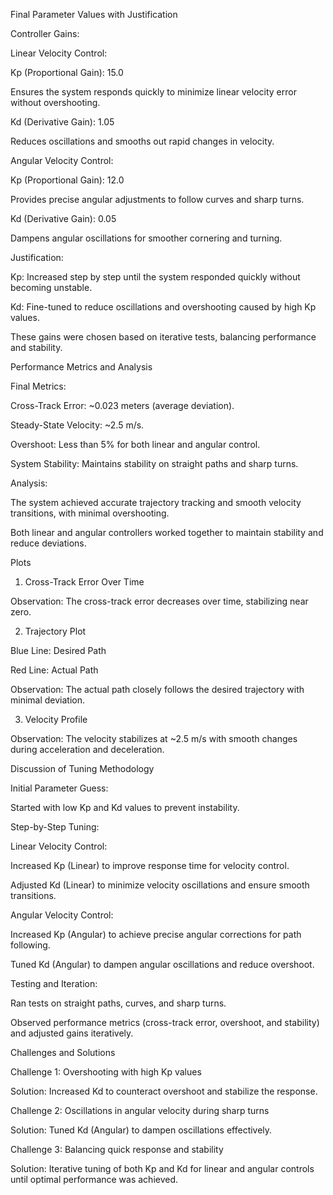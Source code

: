 Final Parameter Values with Justification

Controller Gains:

Linear Velocity Control:

Kp (Proportional Gain): 15.0

Ensures the system responds quickly to minimize linear velocity error without overshooting.

Kd (Derivative Gain): 1.05

Reduces oscillations and smooths out rapid changes in velocity.

Angular Velocity Control:

Kp (Proportional Gain): 12.0

Provides precise angular adjustments to follow curves and sharp turns.

Kd (Derivative Gain): 0.05

Dampens angular oscillations for smoother cornering and turning.

Justification:

Kp: Increased step by step until the system responded quickly without becoming unstable.

Kd: Fine-tuned to reduce oscillations and overshooting caused by high Kp values.

These gains were chosen based on iterative tests, balancing performance and stability.

Performance Metrics and Analysis

Final Metrics:

Cross-Track Error: ~0.023 meters (average deviation).

Steady-State Velocity: ~2.5 m/s.

Overshoot: Less than 5% for both linear and angular control.

System Stability: Maintains stability on straight paths and sharp turns.

Analysis:

The system achieved accurate trajectory tracking and smooth velocity transitions, with minimal overshooting.

Both linear and angular controllers worked together to maintain stability and reduce deviations.

Plots

1. Cross-Track Error Over Time

Observation: The cross-track error decreases over time, stabilizing near zero.

2. Trajectory Plot

Blue Line: Desired Path

Red Line: Actual Path

Observation: The actual path closely follows the desired trajectory with minimal deviation.

3. Velocity Profile

Observation: The velocity stabilizes at ~2.5 m/s with smooth changes during acceleration and deceleration.

Discussion of Tuning Methodology

Initial Parameter Guess:

Started with low Kp and Kd values to prevent instability.

Step-by-Step Tuning:

Linear Velocity Control:

Increased Kp (Linear) to improve response time for velocity control.

Adjusted Kd (Linear) to minimize velocity oscillations and ensure smooth transitions.

Angular Velocity Control:

Increased Kp (Angular) to achieve precise angular corrections for path following.

Tuned Kd (Angular) to dampen angular oscillations and reduce overshoot.

Testing and Iteration:

Ran tests on straight paths, curves, and sharp turns.

Observed performance metrics (cross-track error, overshoot, and stability) and adjusted gains iteratively.

Challenges and Solutions

Challenge 1: Overshooting with high Kp values

Solution: Increased Kd to counteract overshoot and stabilize the response.

Challenge 2: Oscillations in angular velocity during sharp turns

Solution: Tuned Kd (Angular) to dampen oscillations effectively.

Challenge 3: Balancing quick response and stability

Solution: Iterative tuning of both Kp and Kd for linear and angular controls until optimal performance was achieved.
